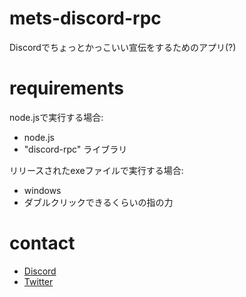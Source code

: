 # mets-discord-rpc  
Discordでちょっとかっこいい宣伝をするためのアプリ(?)  

# requirements  
node.jsで実行する場合:  
- node.js  
- "discord-rpc" ライブラリ  

リリースされたexeファイルで実行する場合:  
- windows  
- ダブルクリックできるくらいの指の力  

# contact  
- [Discord](/discord.gg/4uYRsYAnNt)  
- [Twitter](//twitter.com/Crab55e)  